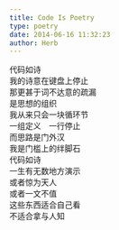 ```yaml
---      
title: Code Is Poetry      
type: poetry      
date: 2014-06-16 11:32:23      
author: Herb      
---      
```

代码如诗      
我的诗意在键盘上停止      
那更甚于词不达意的疏漏      
是思想的组织      
我从来只会一块循环节      
一组定义　一行停止      
而思路是门外汉      
我是门槛上的绊脚石      
代码如诗      
一生有无数地方演示      
或者惊为天人      
或者一文不值      
这些东西适合自己看      
不适合拿与人知      
